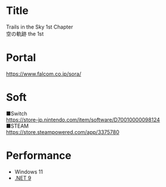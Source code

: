 # Title
Trails in the Sky 1st Chapter  
空の軌跡 the 1st

# Portal
https://www.falcom.co.jp/sora/

# Soft
■Switch  
https://store-jp.nintendo.com/item/software/D70010000098124  
■STEAM  
https://store.steampowered.com/app/3375780

# Performance
* Windows 11
* [.NET 9](https://dotnet.microsoft.com/ja-jp/download/dotnet/9.0)
